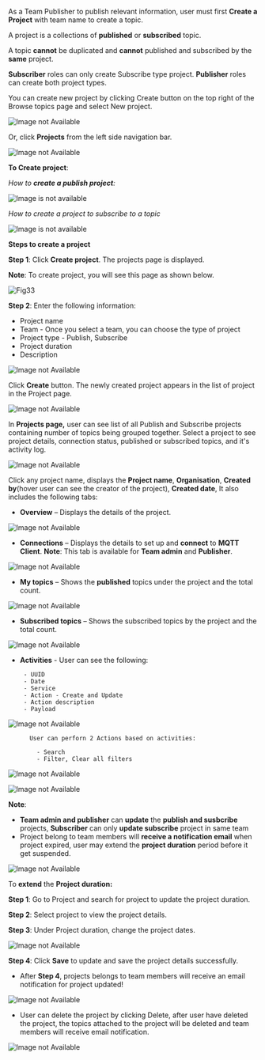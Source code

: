 As a Team Publisher to publish relevant information, user must first **Create a Project** with team name to create a topic.

A project is a collections of **published** or **subscribed** topic. 

A topic **cannot** be duplicated and **cannot** published and subscribed by the **same** project.

**Subscriber** roles can only create Subscribe type project. **Publisher** roles can create both project types.

You can create new project by clicking Create button on the top right of the Browse topics page and select New project.

![Image not Available](/assets/Fig31.png)

Or, click **Projects** from the left side navigation bar.

![Image not Available](/assets/Fig32.png)

**To Create project**:

*How to **create a publish project**:*

![Image is not available](/assets/vid1createproject.gif)

*How to create a project to subscribe to a topic*

![Image is not available](/assets/vid3createprojectforsubscribe.gif)

**Steps to create a project**

**Step 1**: Click **Create project**. The projects page is displayed.

**Note**: To create project, you will see this page as shown below.

![Fig33](https://user-images.githubusercontent.com/83268601/146299396-9e5cb636-5696-4119-b50b-fa3660712d47.png)

**Step 2**: Enter the following information:

  - Project name
  - Team - Once you select a team, you can choose the type of project
  - Project type - Publish, Subscribe
  - Project duration
  - Description
  
  ![Image not Available](/assets/Fig34.png)
  
  Click **Create** button. The newly created project appears in the list of project in the Project page.

  ![Image not Available](/assets/Fig51a.png)

In **Projects page,** user can see list of all Publish and Subscribe projects containing number of topics being grouped together. Select a project to see project details, connection status, published or subscribed topics, and it's activity log.

![Image not Available](/assets/Fig32b.png)

Click any project name, displays the **Project name**, **Organisation**, **Created by**(hover user can see the creator of the project), **Created date**, It also includes the following tabs:
  - **Overview** – Displays the details of the project.

![Image not Available](/assets/Fig35.png)

  - **Connections** – Displays the details to set up and **connect** to **MQTT Client**. **Note**: This tab is available for **Team admin** and **Publisher**.

![Image not Available](/assets/Fig36.png)

  - **My topics** – Shows the **published** topics under the project and the total count.
  
![Image not Available](/assets/Fig49.png)

  - **Subscribed topics** – Shows the subscribed topics by the project and the total count.

![Image not Available](/assets/Fig59.png)

   - **Activities** - User can see the following:

          - UUID
          - Date
          - Service
          - Action - Create and Update
          - Action description
          - Payload
          
![Image not Available](/assets/Fig94.png)
          
          User can perforn 2 Actions based on activities:
          
            - Search 
            - Filter, Clear all filters

![Image not Available](/assets/Fig96.png)

![Image not Available](/assets/Fig97.png)


**Note**:
  - **Team admin and publisher** can **update** the **publish and susbcribe** projects, **Subscriber** can only **update subscribe** project in same team
  -  Project belong to team members will **receive a notification email** when project expired, user may extend the **project duration** period before it get suspended.
  
![Image not Available](/assets/Fig99d.png)

To **extend** the **Project duration:**

**Step 1**: Go to Project and search for project to update the project duration.

**Step 2**: Select project to view the project details.

**Step 3**: Under Project duration, change the project dates.

![Image not Available](/assets/Fig36d.png)

**Step 4**: Click **Save** to update and save the project details successfully.

  - After **Step 4**, projects belongs to team members will receive an email notification for project updated!

![Image not Available](/assets/Fig99g.png)

  - User can delete the project by clicking Delete, after user have deleted the project, the topics attached to the project will be deleted and team members will receive email notification.

![Image not Available](/assets/Fig99h.png)

 
  














